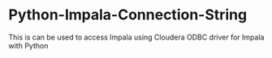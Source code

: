 # Python-Impala-Connection-String
This is can be used to access Impala using Cloudera ODBC driver for Impala with Python 
